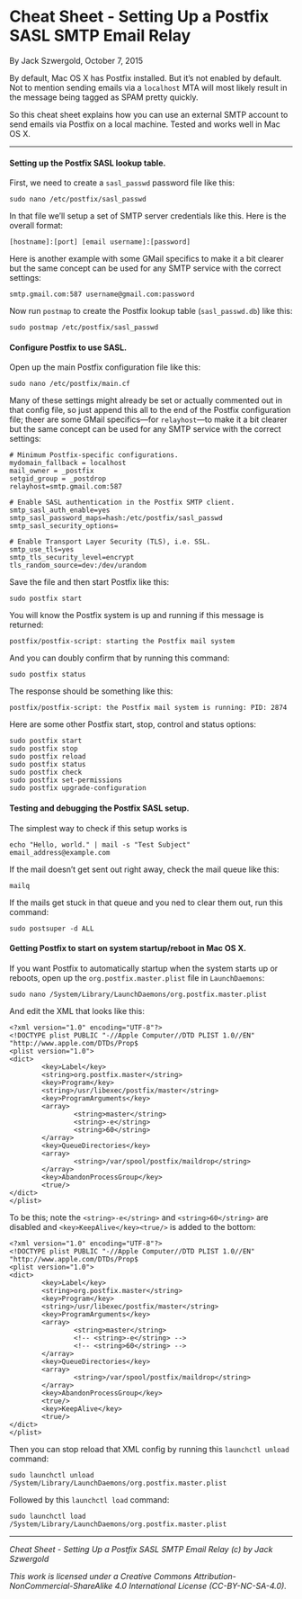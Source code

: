 # Cheat Sheet - Setting Up a Postfix SASL SMTP Email Relay

By Jack Szwergold, October 7, 2015

By default, Mac OS X has Postfix installed. But it’s not enabled by default. Not to mention sending emails via a `localhost` MTA will most likely result in the message being tagged as SPAM pretty quickly.

So this cheat sheet explains how you can use an external SMTP account to send emails via Postfix on a local machine. Tested and works well in Mac OS X.

***

#### Setting up the Postfix SASL lookup table.

First, we need to create a `sasl_passwd` password file like this:

    sudo nano /etc/postfix/sasl_passwd

In that file we’ll setup a set of SMTP server credentials like this. Here is the overall format:

    [hostname]:[port] [email username]:[password]

Here is another example with some GMail specifics to make it a bit clearer but the same concept can be used for any SMTP service with the correct settings:

    smtp.gmail.com:587 username@gmail.com:password

Now run `postmap` to create the Postfix lookup table (`sasl_passwd.db`) like this:

	sudo postmap /etc/postfix/sasl_passwd

#### Configure Postfix to use SASL.

Open up the main Postfix configuration file like this:

	sudo nano /etc/postfix/main.cf

Many of these settings might already be set or actually commented out in that config file, so just append this all to the end of the Postfix configuration file; theer are some GMail specifics—for `relayhost`—to make it a bit clearer but the same concept can be used for any SMTP service with the correct settings:

	# Minimum Postfix-specific configurations.
	mydomain_fallback = localhost
	mail_owner = _postfix
	setgid_group = _postdrop
	relayhost=smtp.gmail.com:587
	
	# Enable SASL authentication in the Postfix SMTP client.
	smtp_sasl_auth_enable=yes
	smtp_sasl_password_maps=hash:/etc/postfix/sasl_passwd
	smtp_sasl_security_options=
	
	# Enable Transport Layer Security (TLS), i.e. SSL.
	smtp_use_tls=yes
	smtp_tls_security_level=encrypt
	tls_random_source=dev:/dev/urandom

Save the file and then start Postfix like this:

	sudo postfix start

You will know the Postfix system is up and running if this message is returned:

    postfix/postfix-script: starting the Postfix mail system

And you can doubly confirm that by running this command:

    sudo postfix status

The response should be something like this:

    postfix/postfix-script: the Postfix mail system is running: PID: 2874

Here are some other Postfix start, stop, control and status options:

	sudo postfix start
	sudo postfix stop
	sudo postfix reload
	sudo postfix status
	sudo postfix check
	sudo postfix set-permissions
	sudo postfix upgrade-configuration

#### Testing and debugging the Postfix SASL setup.

The simplest way to check if this setup works is

	echo "Hello, world." | mail -s "Test Subject" email_address@example.com

If the mail doesn’t get sent out right away, check the mail queue like this:

	mailq

If the mails get stuck in that queue and you ned to clear them out, run this command:

	sudo postsuper -d ALL

#### Getting Postfix to start on system startup/reboot in Mac OS X.

If you want Postfix to automatically startup when the system starts up or reboots, open up the `org.postfix.master.plist` file in `LaunchDaemons`:

    sudo nano /System/Library/LaunchDaemons/org.postfix.master.plist

And edit the XML that looks like this:

	<?xml version="1.0" encoding="UTF-8"?>
	<!DOCTYPE plist PUBLIC "-//Apple Computer//DTD PLIST 1.0//EN" "http://www.apple.com/DTDs/Prop$
	<plist version="1.0">
	<dict>
	        <key>Label</key>
	        <string>org.postfix.master</string>
	        <key>Program</key>
	        <string>/usr/libexec/postfix/master</string>
	        <key>ProgramArguments</key>
	        <array>
	                <string>master</string>
	                <string>-e</string>
	                <string>60</string>
	        </array>
	        <key>QueueDirectories</key>
	        <array>
	                <string>/var/spool/postfix/maildrop</string>
	        </array>
	        <key>AbandonProcessGroup</key>
	        <true/>
	</dict>
	</plist>

To be this; note the `<string>-e</string>` and `<string>60</string>` are disabled and `<key>KeepAlive</key><true/>` is added to the bottom:

	<?xml version="1.0" encoding="UTF-8"?>
	<!DOCTYPE plist PUBLIC "-//Apple Computer//DTD PLIST 1.0//EN" "http://www.apple.com/DTDs/Prop$
	<plist version="1.0">
	<dict>
	        <key>Label</key>
	        <string>org.postfix.master</string>
	        <key>Program</key>
	        <string>/usr/libexec/postfix/master</string>
	        <key>ProgramArguments</key>
	        <array>
	                <string>master</string>
	                <!-- <string>-e</string> -->
	                <!-- <string>60</string> -->
	        </array>
	        <key>QueueDirectories</key>
	        <array>
	                <string>/var/spool/postfix/maildrop</string>
	        </array>
	        <key>AbandonProcessGroup</key>
	        <true/>
	        <key>KeepAlive</key>
	        <true/>
	</dict>
	</plist>

Then you can stop reload that XML config by running this `launchctl unload` command:

	sudo launchctl unload /System/Library/LaunchDaemons/org.postfix.master.plist

Followed by this `launchctl load` command:

	sudo launchctl load /System/Library/LaunchDaemons/org.postfix.master.plist

***

*Cheat Sheet - Setting Up a Postfix SASL SMTP Email Relay (c) by Jack Szwergold*

*This work is licensed under a Creative Commons Attribution-NonCommercial-ShareAlike 4.0 International License (CC-BY-NC-SA-4.0).*
